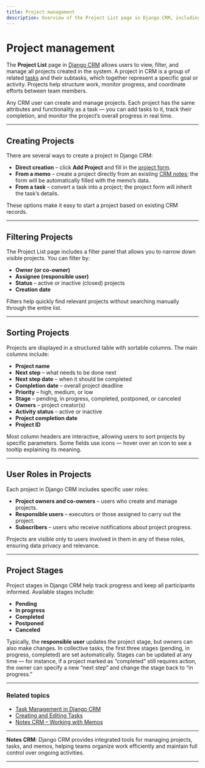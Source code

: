 ```yaml
---
title: Project management
description: Overview of the Project List page in Django CRM, including project creation, filtering, sorting, user roles, and stages.
---
```


# **Project management**

The **Project List** page in [Django CRM](../index.md) allows users to view, filter, and manage all projects created in the system.
A project in CRM is a group of related [tasks](task-management.md) and their subtasks, which together represent a specific goal or activity.
Projects help structure work, monitor progress, and coordinate efforts between team members.

Any CRM user can create and manage projects. Each project has the same attributes and functionality as a task —
you can add tasks to it, track their completion, and monitor the project’s overall progress in real time.

---

## **Creating Projects**

There are several ways to create a project in Django CRM:

- **Direct creation** – click **Add Project** and fill in the [project form](creating-assigning-projects.md).
- **From a memo** – create a project directly from an existing [CRM notes](../features/tasks-app-features.md#enhance-your-workflow-with-memos-crm-notes); the form will be automatically filled with the memo’s data.
- **From a task** – convert a task into a project; the project form will inherit the task’s details.

These options make it easy to start a project based on existing CRM records.

---

## **Filtering Projects**

The Project List page includes a filter panel that allows you to narrow down visible projects. You can filter by:

- **Owner (or co-owner)**
- **Assignee (responsible user)**
- **Status** – active or inactive (closed) projects
- **Creation date**

Filters help quickly find relevant projects without searching manually through the entire list.

---

## **Sorting Projects**

Projects are displayed in a structured table with sortable columns. The main columns include:

- **Project name**
- **Next step** – what needs to be done next
- **Next step date** – when it should be completed
- **Completion date** – overall project deadline
- **Priority** – high, medium, or low
- **Stage** – pending, in progress, completed, postponed, or canceled
- **Owners** – project creator(s)
- **Activity status** – active or inactive
- **Project completion date**
- **Project ID**

Most column headers are interactive, allowing users to sort projects by specific parameters. Some fields use icons — hover over an icon to see a tooltip explaining its meaning.

---

## **User Roles in Projects**

Each project in Django CRM includes specific user roles:

- **Project owners and co-owners** – users who create and manage projects.
- **Responsible users** – executors or those assigned to carry out the project.
- **Subscribers** – users who receive notifications about project progress.

Projects are visible only to users involved in them in any of these roles, ensuring data privacy and relevance.

---

## **Project Stages**

Project stages in Django CRM help track progress and keep all participants informed. Available stages include:

- **Pending**
- **In progress**
- **Completed**
- **Postponed**
- **Canceled**

Typically, the **responsible user** updates the project stage, but owners can also make changes. In collective tasks, the first three stages (pending, in progress, completed) are set automatically. Stages can be updated at any time — for instance, if a project marked as “completed” still requires action, the owner can specify a new “next step” and change the stage back to “in progress.”

---

### **Related topics**

* [Task Management in Django CRM](../features/tasks-app-features.md)
* [Creating and Editing Tasks](creating-assigning-tasks.md)
* [Notes CRM – Working with Memos](notes-crm.md)

---

**Notes CRM**: Django CRM provides integrated tools for managing projects, tasks, and memos, helping teams organize work efficiently and maintain full control over ongoing activities.

---
